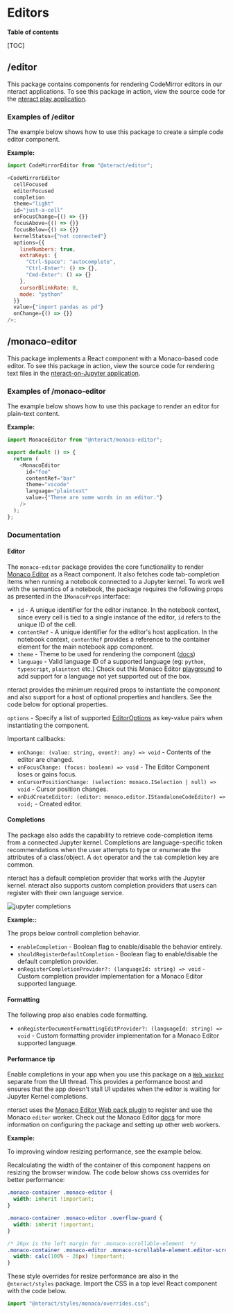 # Editors

**Table of contents**

[TOC]  

## /editor

This package contains components for rendering CodeMirror editors in our nteract applications. To see this package in action, view the source code for the [nteract play application](https://github.com/nteract/play).

### Examples of /editor

The example below shows how to use this package to create a simple code editor component.

**Example:**

```javascript
import CodeMirrorEditor from "@nteract/editor";

<CodeMirrorEditor
  cellFocused
  editorFocused
  completion
  theme="light"
  id="just-a-cell"
  onFocusChange={() => {}}
  focusAbove={() => {}}
  focusBelow={() => {}}
  kernelStatus={"not connected"}
  options={{
    lineNumbers: true,
    extraKeys: {
      "Ctrl-Space": "autocomplete",
      "Ctrl-Enter": () => {},
      "Cmd-Enter": () => {}
    },
    cursorBlinkRate: 0,
    mode: "python"
  }}
  value={"import pandas as pd"}
  onChange={() => {}}
/>;
```

## /monaco-editor

This package implements a React component with a Monaco-based code editor. To see this package in action,  view the source code for rendering text files in the [nteract-on-Jupyter application](https://github.com/nteract/nteract/blob/master/applications/jupyter-extension/nteract_on_jupyter/app/contents/file/text-file.js).

### Examples of /monaco-editor

The example below shows how to use this package to render an editor for plain-text content.

**Example:**

```javascript
import MonacoEditor from "@nteract/monaco-editor";

export default () => {
  return (
    <MonacoEditor
      id="foo"
      contentRef="bar"
      theme="vscode"
      language="plaintext"
      value={"These are some words in an editor."}
    />
  );
};
```

### Documentation

#### Editor

The `monaco-editor` package provides the core functionality to render [Monaco Editor](https://microsoft.github.io/monaco-editor/) as a React component. It also fetches code tab-completion items when running a notebook connected to a Jupyter kernel. To work well with the semantics of a notebook, the package requires the following props as presented in the `IMonacoProps` interface:

* `id` - A unique identifier for the editor instance. In the notebook context, since every cell is tied to a single instance of the editor, `id` refers to the unique ID of the cell.
* `contentRef` - A unique identifier for the editor's host application. In the notebook context, `contentRef` provides a reference to the container element for the main notebook app component.
* `theme` - Theme to be used for rendering the component ([docs](https://microsoft.github.io/monaco-editor/api/interfaces/monaco.editor.idiffeditorconstructionoptions.html#theme))
* `language` - Valid language ID of a supported language (eg: `python`, `typescript`, `plaintext` etc.) Check out this Monaco Editor [playground](https://microsoft.github.io/monaco-editor/playground.html#extending-language-services-custom-languages) to add support for a language not yet supported out of the box.

nteract provides the minimum required props to instantiate the component and also support for a host of optional properties and handlers. See the code below for optional properties.

`options` - Specify a list of supported [EditorOptions](https://microsoft.github.io/monaco-editor/api/interfaces/monaco.editor.ieditoroptions.html) as key-value pairs when instantiating the component.

Important callbacks:
* `onChange: (value: string, event?: any) => void` - Contents of the editor are changed.
* `onFocusChange: (focus: boolean) => void` - The Editor Component loses or gains focus.
* `onCursorPositionChange: (selection: monaco.ISelection | null) => void` - Cursor position changes.
* `onDidCreateEditor: (editor: monaco.editor.IStandaloneCodeEditor) => void;` - Created editor.

#### Completions

The package also adds the capability to retrieve code-completion items from a connected Jupyter kernel. Completions are language-specific token recommendations when the user attempts to type or enumerate the attributes of a class/object.  A `dot` operator and the `tab` completion key are common. 

nteract has a default completion provider that works with the Jupyter kernel. nteract also supports custom completion providers that users can register with their own language service.

![jupyter completions](https://i.stack.imgur.com/rcieN.png)

**Example::**

The props below controll completion behavior.

* `enableCompletion` - Boolean flag to enable/disable the behavior entirely.
* `shouldRegisterDefaultCompletion` - Boolean flag to enable/disable the default completion provider.
* `onRegisterCompletionProvider?: (languageId: string) => void` - Custom completion provider implementation for a Monaco Editor supported language.

#### Formatting

The following prop also enables code formatting.
* `onRegisterDocumentFormattingEditProvider?: (languageId: string) => void` - Custom formatting provider implementation for a Monaco Editor supported language.

#### Performance tip

Enable completions in your app when you use this package on a [`Web worker`](https://developer.mozilla.org/en-US/docs/Web/API/Web_Workers_API/Using_web_workers) separate from the UI thread. This provides a performance boost and ensures that the app doesn't stall UI updates when the editor is waiting for Jupyter Kernel completions. 

nteract uses the [Monaco Editor Web pack plugin](https://github.com/microsoft/monaco-editor-webpack-plugin) to register and use the Monaco `editor` worker. Check out the Monaco Editor [docs](https://github.com/microsoft/monaco-editor/blob/master/docs/integrate-esm.md) for more information on configuring the package and setting up other web workers.

**Example:**

To improving window resizing performance, see the example below.

Recalculating the width of the container of this component happens on resizing the browser window. The code below shows css overrides for better performance:

```css
.monaco-container .monaco-editor {
  width: inherit !important;
}

.monaco-container .monaco-editor .overflow-guard {
  width: inherit !important;
}

/* 26px is the left margin for .monaco-scrollable-element  */
.monaco-container .monaco-editor .monaco-scrollable-element.editor-scrollable.vs {
  width: calc(100% - 26px) !important;
}
```

These style overrides for resize performance are also in the `@nteract/styles` package.
Import the CSS in a top level React component with the code below.

```typescript
import "@nteract/styles/monaco/overrides.css";
```
